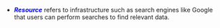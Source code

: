 * <span style="color:blue">***Resource*** </span>refers to infrastructure such as search engines like Google that users can perform searches to find relevant data.
